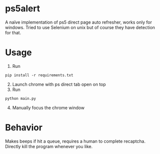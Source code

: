 # ps5alert
A naïve implementation of ps5 direct page auto refresher, works only for windows. Tried to use Selenium on unix but of course they have detection for that.
# Usage
1. Run
  ```
  pip install -r requirements.txt
  ```
2. Launch chrome with ps direct tab open on top
3. Run
  ```
  python main.py
  ```
4. Manually focus the chrome window
# Behavior
Makes beeps if hit a queue, requires a human to complete recaptcha. Directly kill the program whenever you like.
